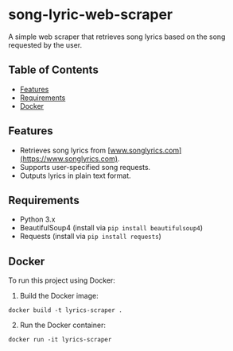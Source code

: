 # song-lyric-web-scraper

A simple web scraper that retrieves song lyrics based on the song requested by the user.

## Table of Contents

- [Features](#features)
- [Requirements](#requirements)
- [Docker](#docker)

## Features

- Retrieves song lyrics from [www.songlyrics.com](https://www.songlyrics.com).
- Supports user-specified song requests.
- Outputs lyrics in plain text format.

## Requirements

- Python 3.x
- BeautifulSoup4 (install via `pip install beautifulsoup4`)
- Requests (install via `pip install requests`)

## Docker

To run this project using Docker:

1. Build the Docker image:
```console
docker build -t lyrics-scraper .
```

2. Run the Docker container:
```console
docker run -it lyrics-scraper
```
